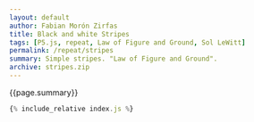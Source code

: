 ```yaml
---  
layout: default
author: Fabian Morón Zirfas
title: Black and white Stripes
tags: [P5.js, repeat, Law of Figure and Ground, Sol LeWitt]
permalink: /repeat/stripes
summary: Simple stripes. "Law of Figure and Ground".
archive: stripes.zip
---  
```


<!-- more -->
<div class="hero">{{page.summary}}</div>


<div id="sketch"></div>

```js
{% include_relative index.js %}
```

<script type="text/javascript" src="{{site.baseurl}}/assets/js/p5.min.js"></script>
<script type="text/javascript" src="{{site.baseurl}}/{{ page.path | replace:'.md','.js' }}"></script>